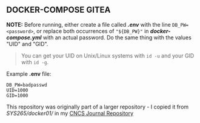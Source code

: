 ## DOCKER-COMPOSE GITEA

**NOTE:** Before running, either create a file called ***.env*** with the line `DB_PW=<password>`, or replace both occurrences of `"${DB_PW}"` in ***docker-compose.yml*** with an actual password. Do the same thing with the values "UID" and "GID". 

> You can get your UID on Unix/Linux systems with `id -u` and your GID with `id -g`.

Example **.env** file:

```
DB_PW=badpasswd
UID=1000
GID=1000
```
This repository was originally part of a larger repository - I copied it from *SYS265/docker01/* in my [CNCS Journal Repository](https://github.com/eliminmax/cncs_journal/tree/master/SYS265/docker01)

